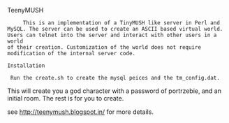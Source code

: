 TeenyMUSH
~~~~~~~~~
     This is an implementation of a TinyMUSH like server in Perl and
MySQL. The server can be used to create an ASCII based virtual world.
Users can telnet into the server and interact with other users in a world
of their creation. Customization of the world does not require
modification of the internal server code. 

Installation
~~~~~~~~~~~~
     Run the create.sh to create the mysql peices and the tm_config.dat.
This will create you a god character with a password of portrzebie, and an
initial room. The rest is for you to create.

see http://teenymush.blogspot.in/ for more details.
